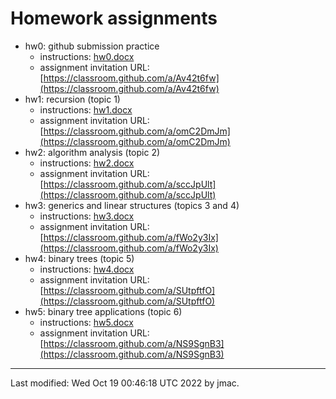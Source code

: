 # Homework assignments

* hw0: github submission practice
  - instructions: [hw0.docx](hw0.docx)
  - assignment invitation URL: [https://classroom.github.com/a/Av42t6fw](https://classroom.github.com/a/Av42t6fw)
* hw1: recursion (topic 1)
  - instructions: [hw1.docx](hw1.docx)
  - assignment invitation URL: [https://classroom.github.com/a/omC2DmJm](https://classroom.github.com/a/omC2DmJm)
* hw2: algorithm analysis (topic 2)
  - instructions: [hw2.docx](hw2.docx)
  - assignment invitation URL: [https://classroom.github.com/a/sccJpUlt](https://classroom.github.com/a/sccJpUlt)
* hw3: generics and linear structures (topics 3 and 4)
  - instructions: [hw3.docx](hw3.docx)
  - assignment invitation URL: [https://classroom.github.com/a/fWo2y3Ix](https://classroom.github.com/a/fWo2y3Ix)
* hw4: binary trees (topic 5)
  - instructions: [hw4.docx](hw4.docx)
  - assignment invitation URL: [https://classroom.github.com/a/SUtpftfO](https://classroom.github.com/a/SUtpftfO)
* hw5: binary tree applications (topic 6)
  - instructions: [hw5.docx](hw5.docx)
  - assignment invitation URL: [https://classroom.github.com/a/NS9SgnB3](https://classroom.github.com/a/NS9SgnB3)
<!-- * hw6: sorting (topic 7) -->
<!--   - instructions: [hw6.docx](hw6.docx) -->
<!--   - assignment invitation URL: [https://classroom.github.com/a/mG9TK8oW](https://classroom.github.com/a/mG9TK8oW) -->
<!-- * hw7: hashing (topic 8) -->
<!--   - instructions: [hw7.docx](hw7.docx) -->
<!--   - assignment invitation URL: [https://classroom.github.com/a/FerrP35w](https://classroom.github.com/a/FerrP35w) -->
<!-- * hw8: functional programming (topic 9) -->
<!--   - instructions: [hw8.docx](hw8.docx) -->
<!--   - assignment invitation URL: [https://classroom.github.com/a/XWQNdqyM](https://classroom.github.com/a/XWQNdqyM) -->
<!-- * hw9: graphs (topic 10) -->
<!--   - instructions: [hw9.docx](hw9.docx) -->
<!--   - assignment invitation URL: [https://classroom.github.com/a/oBl_4goG](https://classroom.github.com/a/oBl_4goG) -->


----
Last modified: Wed Oct 19 00:46:18 UTC 2022 by jmac.
